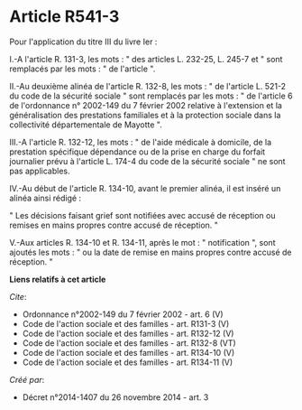 # Article R541-3

Pour l'application du titre III du livre Ier : 

I.-A l'article R. 131-3, les mots : " des articles L. 232-25, L. 245-7 et " sont remplacés par les mots : " de l'article ". 

II.-Au deuxième alinéa de l'article R. 132-8, les mots : " de l'article L. 521-2 du code de la sécurité sociale " sont
remplacés par les mots : " de l'article 6 de l'ordonnance n° 2002-149 du 7 février 2002 relative à l'extension et la
généralisation des prestations familiales et à la protection sociale dans la collectivité départementale de Mayotte ". 

III.-A l'article R. 132-12, les mots : " de l'aide médicale à domicile, de la prestation spécifique dépendance ou de la prise
en charge du forfait journalier prévu à l'article L. 174-4 du code de la sécurité sociale " ne sont pas applicables. 

IV.-Au début de l'article R. 134-10, avant le premier alinéa, il est inséré un alinéa ainsi rédigé : 

" Les décisions faisant grief sont notifiées avec accusé de réception ou remises en mains propres contre accusé de réception.
" 

V.-Aux articles R. 134-10 et R. 134-11, après le mot : " notification ", sont ajoutés les mots : " ou la date de remise en
mains propres contre accusé de réception. "

**Liens relatifs à cet article**

_Cite_:

  - Ordonnance n°2002-149 du 7 février 2002 - art. 6 (V)
  - Code de l'action sociale et des familles - art. R131-3 (V)
  - Code de l'action sociale et des familles - art. R132-12 (V)
  - Code de l'action sociale et des familles - art. R132-8 (VT)
  - Code de l'action sociale et des familles - art. R134-10 (V)
  - Code de l'action sociale et des familles - art. R134-11 (V)

_Créé par_:

  - Décret n°2014-1407 du 26 novembre 2014 - art. 3
